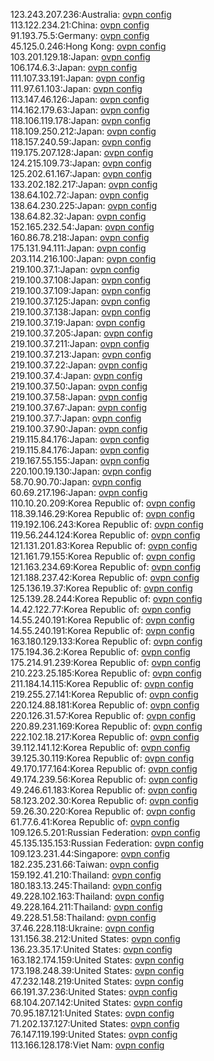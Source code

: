 123.243.207.236:Australia: [ovpn config](vpn/123_243_207_236.ovpn)  
113.122.234.21:China: [ovpn config](vpn/113_122_234_21.ovpn)  
91.193.75.5:Germany: [ovpn config](vpn/91_193_75_5.ovpn)  
45.125.0.246:Hong Kong: [ovpn config](vpn/45_125_0_246.ovpn)  
103.201.129.18:Japan: [ovpn config](vpn/103_201_129_18.ovpn)  
106.174.6.3:Japan: [ovpn config](vpn/106_174_6_3.ovpn)  
111.107.33.191:Japan: [ovpn config](vpn/111_107_33_191.ovpn)  
111.97.61.103:Japan: [ovpn config](vpn/111_97_61_103.ovpn)  
113.147.46.126:Japan: [ovpn config](vpn/113_147_46_126.ovpn)  
114.162.179.63:Japan: [ovpn config](vpn/114_162_179_63.ovpn)  
118.106.119.178:Japan: [ovpn config](vpn/118_106_119_178.ovpn)  
118.109.250.212:Japan: [ovpn config](vpn/118_109_250_212.ovpn)  
118.157.240.59:Japan: [ovpn config](vpn/118_157_240_59.ovpn)  
119.175.207.128:Japan: [ovpn config](vpn/119_175_207_128.ovpn)  
124.215.109.73:Japan: [ovpn config](vpn/124_215_109_73.ovpn)  
125.202.61.167:Japan: [ovpn config](vpn/125_202_61_167.ovpn)  
133.202.182.217:Japan: [ovpn config](vpn/133_202_182_217.ovpn)  
138.64.102.72:Japan: [ovpn config](vpn/138_64_102_72.ovpn)  
138.64.230.225:Japan: [ovpn config](vpn/138_64_230_225.ovpn)  
138.64.82.32:Japan: [ovpn config](vpn/138_64_82_32.ovpn)  
152.165.232.54:Japan: [ovpn config](vpn/152_165_232_54.ovpn)  
160.86.78.218:Japan: [ovpn config](vpn/160_86_78_218.ovpn)  
175.131.94.111:Japan: [ovpn config](vpn/175_131_94_111.ovpn)  
203.114.216.100:Japan: [ovpn config](vpn/203_114_216_100.ovpn)  
219.100.37.1:Japan: [ovpn config](vpn/219_100_37_1.ovpn)  
219.100.37.108:Japan: [ovpn config](vpn/219_100_37_108.ovpn)  
219.100.37.109:Japan: [ovpn config](vpn/219_100_37_109.ovpn)  
219.100.37.125:Japan: [ovpn config](vpn/219_100_37_125.ovpn)  
219.100.37.138:Japan: [ovpn config](vpn/219_100_37_138.ovpn)  
219.100.37.19:Japan: [ovpn config](vpn/219_100_37_19.ovpn)  
219.100.37.205:Japan: [ovpn config](vpn/219_100_37_205.ovpn)  
219.100.37.211:Japan: [ovpn config](vpn/219_100_37_211.ovpn)  
219.100.37.213:Japan: [ovpn config](vpn/219_100_37_213.ovpn)  
219.100.37.22:Japan: [ovpn config](vpn/219_100_37_22.ovpn)  
219.100.37.4:Japan: [ovpn config](vpn/219_100_37_4.ovpn)  
219.100.37.50:Japan: [ovpn config](vpn/219_100_37_50.ovpn)  
219.100.37.58:Japan: [ovpn config](vpn/219_100_37_58.ovpn)  
219.100.37.67:Japan: [ovpn config](vpn/219_100_37_67.ovpn)  
219.100.37.7:Japan: [ovpn config](vpn/219_100_37_7.ovpn)  
219.100.37.90:Japan: [ovpn config](vpn/219_100_37_90.ovpn)  
219.115.84.176:Japan: [ovpn config](vpn/219_115_84_176.ovpn)  
219.115.84.176:Japan: [ovpn config](vpn/219_115_84_176.ovpn)  
219.167.55.155:Japan: [ovpn config](vpn/219_167_55_155.ovpn)  
220.100.19.130:Japan: [ovpn config](vpn/220_100_19_130.ovpn)  
58.70.90.70:Japan: [ovpn config](vpn/58_70_90_70.ovpn)  
60.69.217.196:Japan: [ovpn config](vpn/60_69_217_196.ovpn)  
110.10.20.209:Korea Republic of: [ovpn config](vpn/110_10_20_209.ovpn)  
118.39.146.29:Korea Republic of: [ovpn config](vpn/118_39_146_29.ovpn)  
119.192.106.243:Korea Republic of: [ovpn config](vpn/119_192_106_243.ovpn)  
119.56.244.124:Korea Republic of: [ovpn config](vpn/119_56_244_124.ovpn)  
121.131.201.83:Korea Republic of: [ovpn config](vpn/121_131_201_83.ovpn)  
121.161.79.155:Korea Republic of: [ovpn config](vpn/121_161_79_155.ovpn)  
121.163.234.69:Korea Republic of: [ovpn config](vpn/121_163_234_69.ovpn)  
121.188.237.42:Korea Republic of: [ovpn config](vpn/121_188_237_42.ovpn)  
125.136.19.37:Korea Republic of: [ovpn config](vpn/125_136_19_37.ovpn)  
125.139.28.244:Korea Republic of: [ovpn config](vpn/125_139_28_244.ovpn)  
14.42.122.77:Korea Republic of: [ovpn config](vpn/14_42_122_77.ovpn)  
14.55.240.191:Korea Republic of: [ovpn config](vpn/14_55_240_191.ovpn)  
14.55.240.191:Korea Republic of: [ovpn config](vpn/14_55_240_191.ovpn)  
163.180.129.133:Korea Republic of: [ovpn config](vpn/163_180_129_133.ovpn)  
175.194.36.2:Korea Republic of: [ovpn config](vpn/175_194_36_2.ovpn)  
175.214.91.239:Korea Republic of: [ovpn config](vpn/175_214_91_239.ovpn)  
210.223.25.185:Korea Republic of: [ovpn config](vpn/210_223_25_185.ovpn)  
211.184.14.115:Korea Republic of: [ovpn config](vpn/211_184_14_115.ovpn)  
219.255.27.141:Korea Republic of: [ovpn config](vpn/219_255_27_141.ovpn)  
220.124.88.181:Korea Republic of: [ovpn config](vpn/220_124_88_181.ovpn)  
220.126.31.57:Korea Republic of: [ovpn config](vpn/220_126_31_57.ovpn)  
220.89.231.169:Korea Republic of: [ovpn config](vpn/220_89_231_169.ovpn)  
222.102.18.217:Korea Republic of: [ovpn config](vpn/222_102_18_217.ovpn)  
39.112.141.12:Korea Republic of: [ovpn config](vpn/39_112_141_12.ovpn)  
39.125.30.119:Korea Republic of: [ovpn config](vpn/39_125_30_119.ovpn)  
49.170.177.164:Korea Republic of: [ovpn config](vpn/49_170_177_164.ovpn)  
49.174.239.56:Korea Republic of: [ovpn config](vpn/49_174_239_56.ovpn)  
49.246.61.183:Korea Republic of: [ovpn config](vpn/49_246_61_183.ovpn)  
58.123.202.30:Korea Republic of: [ovpn config](vpn/58_123_202_30.ovpn)  
59.26.30.220:Korea Republic of: [ovpn config](vpn/59_26_30_220.ovpn)  
61.77.6.41:Korea Republic of: [ovpn config](vpn/61_77_6_41.ovpn)  
109.126.5.201:Russian Federation: [ovpn config](vpn/109_126_5_201.ovpn)  
45.135.135.153:Russian Federation: [ovpn config](vpn/45_135_135_153.ovpn)  
109.123.231.44:Singapore: [ovpn config](vpn/109_123_231_44.ovpn)  
182.235.231.66:Taiwan: [ovpn config](vpn/182_235_231_66.ovpn)  
159.192.41.210:Thailand: [ovpn config](vpn/159_192_41_210.ovpn)  
180.183.13.245:Thailand: [ovpn config](vpn/180_183_13_245.ovpn)  
49.228.102.163:Thailand: [ovpn config](vpn/49_228_102_163.ovpn)  
49.228.164.211:Thailand: [ovpn config](vpn/49_228_164_211.ovpn)  
49.228.51.58:Thailand: [ovpn config](vpn/49_228_51_58.ovpn)  
37.46.228.118:Ukraine: [ovpn config](vpn/37_46_228_118.ovpn)  
131.156.38.212:United States: [ovpn config](vpn/131_156_38_212.ovpn)  
136.23.35.17:United States: [ovpn config](vpn/136_23_35_17.ovpn)  
163.182.174.159:United States: [ovpn config](vpn/163_182_174_159.ovpn)  
173.198.248.39:United States: [ovpn config](vpn/173_198_248_39.ovpn)  
47.232.148.219:United States: [ovpn config](vpn/47_232_148_219.ovpn)  
66.191.37.236:United States: [ovpn config](vpn/66_191_37_236.ovpn)  
68.104.207.142:United States: [ovpn config](vpn/68_104_207_142.ovpn)  
70.95.187.121:United States: [ovpn config](vpn/70_95_187_121.ovpn)  
71.202.137.127:United States: [ovpn config](vpn/71_202_137_127.ovpn)  
76.147.119.199:United States: [ovpn config](vpn/76_147_119_199.ovpn)  
113.166.128.178:Viet Nam: [ovpn config](vpn/113_166_128_178.ovpn)  
